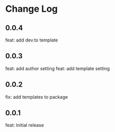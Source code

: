 # Change Log

## 0.0.4

feat: add dev.to template

## 0.0.3

feat: add author setting
feat: add template setting

## 0.0.2

fix: add templates to package

## 0.0.1

feat: Initial release
